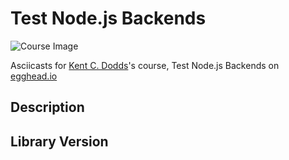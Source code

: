# Test Node.js Backends

![Course Image](https://d2eip9sf3oo6c2.cloudfront.net/tags/images/000/000/940/thumb/jestlogo.png)

Asciicasts for [Kent C. Dodds](https://egghead.io/instructors/kentcdodds)'s course, Test Node.js Backends on [egghead.io](https://egghead.io//courses/test-node-js-backends)

## Description


## Library Version
